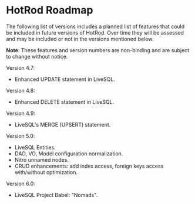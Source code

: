 # HotRod Roadmap

The following list of versions includes a planned list of features that could be included in future versions of HotRod. Over time 
they will be assessed and may be included or not in the versions mentioned below.

**Note**: These features and version numbers are non-binding and are subject to change without notice.

Version 4.7:

- Enhanced UPDATE statement in LiveSQL.

Version 4.8:

- Enhanced DELETE statement in LiveSQL.

Version 4.9:

- LiveSQL's MERGE (UPSERT) statement.

Version 5.0:

- LiveSQL Entities.
- DAO, VO, Model configuration normalization.
- Nitro unnamed nodes.
- CRUD enhancements: add index access, foreign keys access with/without optimization.

Version 6.0:

- LiveSQL Project Babel: "Nomads".

